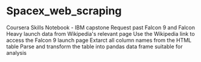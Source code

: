 # Spacex_web_scraping
Coursera Skills Notebook - IBM capstone 
Request past Falcon 9 and Falcon Heavy launch data from Wikipedia's relevant page
Use the Wikipedia link to access the Falcon 9 launch page 
Extarct all column names from the HTML table 
Parse and transform the table into pandas data frame suitable for analysis
